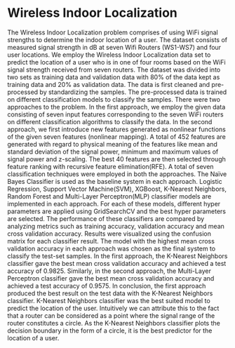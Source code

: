 # Wireless Indoor Localization
The Wireless Indoor Localization problem comprises of using WiFi signal strengths to determine the indoor location of a user. The dataset consists of measured signal strength in dB at seven Wifi Routers (WS1-WS7) and four user locations. We employ the Wireless Indoor Localization data set to predict the location of a user who is in one of four rooms based on the WiFi signal strength received from seven routers. The dataset was divided into two sets as training data and validation data with 80% of the data kept as training data and 20% as validation data. The data is first cleaned and pre-processed by standardizing the samples. The pre-processed data is trained on different classification models to classify the samples. There were two approaches to the problem. In the first approach, we employ the given data consisting of seven input features corresponding to the seven WiFi routers on different classification algorithms to classify the data. In the second approach, we first introduce new features generated as nonlinear functions of the given seven features (nonlinear mapping). A total of 452 features are generated with regard to physical meaning of the features like mean and standard deviation of the signal power, minimum and maximum values of signal power and z-scaling. The best 40 features are then selected through feature ranking with recursive feature elimination(RFE). A total of seven classification techniques were employed in both the approaches. The Naïve Bayes Classifier is used as the baseline system in each approach. Logistic Regression, Support Vector Machine(SVM), XGBoost, K-Nearest Neighbors, Random Forest and Multi-Layer Perceptron(MLP) classifier models are implemented in each approach. For each of these models, different hyper parameters are applied using GridSearchCV and the best hyper parameters are selected. The performance of these classifiers are compared by analyzing metrics such as training accuracy, validation accuracy and mean cross validation accuracy. Results were visualized using the confusion matrix for each classifier result. The model with the highest mean cross validation accuracy in each approach was chosen as the final system to classify the test-set samples. In the first approach, the K-Nearest Neighbors classifier gave the best mean cross validation accuracy and achieved a test accuracy of 0.9825. Similarly, in the second approach, the Multi-Layer Perceptron classifier gave the best mean cross validation accuracy and achieved a test accuracy of 0.9575. In conclusion, the first approach produced the best result on the test data with the K-Nearest Neighbors classifier. K-Nearest Neighbors classifier was the best suited model to predict the location of the user. Intuitively we can attribute this to the fact that a router can be considered as a point where the signal range of the router constitutes a circle. As the K-Nearest Neighbors classifier plots the decision boundary in the form of a circle, it is the best predictor for the location of a user.
